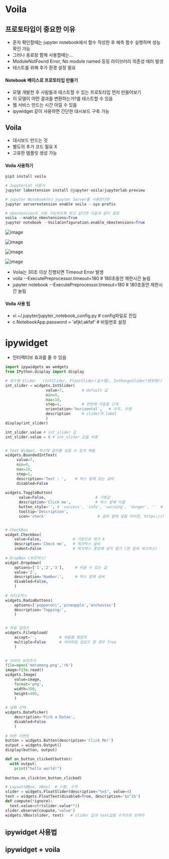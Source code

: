 # Voila

## 프로토타입이 중요한 이유
* 혼자 확인할때는 jupyter notebook에서 함수 작성한 후 예측 함수 실행하며 성능 확인 가능
* 그러나 동료랑 함께 사용할때는... 
* ModuleNotFound Error, No module named 등등 라이브러리 의존성 에러 발생
* 테스트를 위해 추가 환경 설정 필요

#### Notebook 베이스로 프로토타입 만들기
* 모델 개발한 후 사람들과 테스트할 수 있는 프로토타입 먼저 만들어보기
* 이 모델이 어떤 결과를 변환하는가?를 테스트할 수 있음
* 웹 서비스 만드는 시간 아낄 수 있음
* ipywidget 같이 사용하면 간단한 대시보드 구축 가능

## Voila
* 대시보드 만드는 것
* 별도의 추가 코드 필요 X
* 고유한 템플릿 생성 가능

#### Voila 사용하기
```python
pip3 install voila

# JupyterLat 사용시
jupyter labextension install @jupyter-voila/jupyterlab-preview

# jupyter Notebook이나 jupyter Server를 사용한다면
jupyter serverextension enable voila --sys-prefix

# nbextension도 사용 가능하도록 하고 싶다면 다음과 같이 설정
voila --enable_nbextensions=True
jupyter notebook --VoilaConfiguration.enable_nbextensions=True

```

![image](https://user-images.githubusercontent.com/63588046/168943615-ee4c7b50-eb77-4c6a-bb8f-7d4374a87803.png)

![image](https://user-images.githubusercontent.com/63588046/168943672-430c75e3-3c35-403f-9fdf-06d173818b77.png)

![image](https://user-images.githubusercontent.com/63588046/168943707-841e92ba-b4b6-4b05-9bb1-62f9af040375.png)

![image](https://user-images.githubusercontent.com/63588046/168944268-09e2db96-bc3f-4f11-b348-795babb3e357.png)


* Voila는 30초 이상 진행되면 Timeout Error 발생 
* voila --ExecutePreprocessor.timeout=180  # 180초동안 제한시간 늘림
* jupyter notebook --ExecutePreprocessor.timeout=180  # 180초동안 제한시간 늘림


#### Voila 사용 팁
* vi ~/.jupyter/jupyter_notebook_config.py   # config파일로 진입
* c.NotebookApp.password = 'afjkl;akfaf'    # 비밀번호 설정


# ipywidget 
* 인터렉티브 효과를 줄 수 있음

```python
import ipywidgets as wedgets
from IPython.display import display

# 정수형 Slider   (IntSlider, FloatSlider(실수형), IntRangeSlider(범위형))
int_slider = widgets.IntSlider(
                  value=7,        # default 값
                  min=0,
                  max=10,
                  step=1,         # 한번에 이동할 단계
                  orientation='horizontal',   # 수직, 수평
                  description     # slider의 label
                  ) 
display(int_slider)

int_slider.value # int_slider 값
int_slider.value = 8 # int_slider 값을 바꿈


# Text Widget, 박스에 글자를 넣을 수 있게 해줌
widgets.BoundedIntText(
     value=7,
     min=0,
     max=10,
     step=1,
     description='Text : ',    # 박스 앞에 있는 글씨
     disabled=False
     
widgets.ToggleButton(
      value=False,                      # 기본값
      description='Click me',           # 박스 앞에 이름
      button_style='', # 'success', 'info', 'warning', 'danger', ''  # 버튼 스타일
      tooltip='Description',
      icon='check'                       # 글자 앞에 넣을 아이콘, https://fontawesome.com/v4.7/icons/ 에서 확인 가능


# CheckBox
widget.Checkbox(
    value=False,              # 기본으로 체크 X
    description='Check me',   # 체크박스 글씨
    indent=False              # 체크박스 중앙에 넣지 말기 (맨 앞에 체크박스)
    
# DropBox (보조박스)
widget.Dropdown(
    options=['1','2','3'],     # 바꿀 수 있는 값
    value='2',
    description='Number:',     # 박스 앞에 글씨
    disabled=False,
    )
    
# 라디오박스
widgets.RadioButtons(
    options=['pepperoni','pineapple','anchovies']
    description='Topping:',
    )


# 파일 업로드
widgets.FileUpload(
    accept='',          # 허용할 확장자
    multiple=False      # 여러파일 업로드 할 경우 True
    )
    

# 이미지 보여주기
file=open('metamong.png','rb')
image=file.read()
widgets.Image(
    value=image,
    format='png',
    width=300,
    height=400,
    )
    
# 날짜 선택
widgets.DatePicker(
    description='Pick a Datae',
    disabled=False
    )
    
# 버튼 이벤트
button = widgets.Button(description='Click Me!')
output = widgets.Output()
display(button, output)

def on_button_clicked(button):
  with output:
    print("hello world!")
    
button.on_click(on_button_clicked)

# Layout(HBox, VBox)  # 수평, 수직
slider = widgets.FloatSlider(description="%x$", value=4)
text = widgets.FloatText(disabled=True, description='$x^2$')
def compute(*ignore):
  text.value=str(slider.value**2)
slider.observe(coupute,'value')
widgets.VBox(slider, text)   # slider 값과 text값을 수직으로 보여라
```



## ipywidget 사용법

## ipywidget + voila
